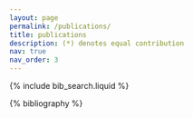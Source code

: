 ```yaml
---
layout: page
permalink: /publications/
title: publications
description: (*) denotes equal contribution
nav: true
nav_order: 3
---
```


<!-- _pages/publications.md -->

<!-- Bibsearch Feature -->

{% include bib_search.liquid %}

<div class="publications">

{% bibliography %}

</div>
